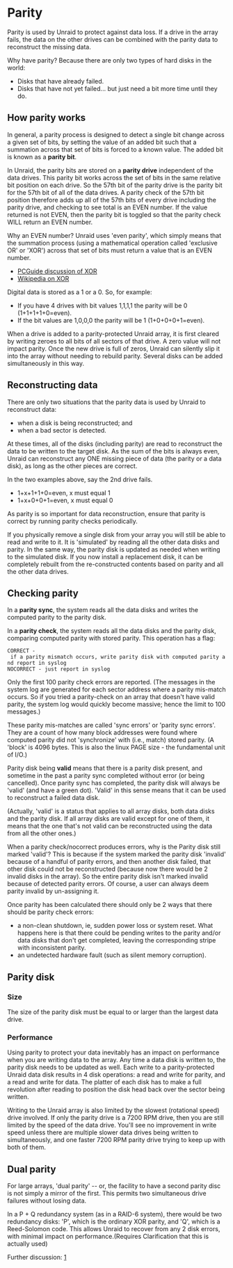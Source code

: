 # Parity

Parity is used by Unraid to protect against data loss. If a drive in the
array fails, the data on the other drives can be combined with the
parity data to reconstruct the missing data.

Why have parity? Because there are only two types of hard disks in the
world:

- Disks that have already failed.
- Disks that have not yet failed\... but just need a bit more time
  until they do.

## How parity works

In general, a parity process is designed to detect a single bit change
across a given set of bits, by setting the value of an added bit such
that a summation across that set of bits is forced to a known value. The
added bit is known as a **parity bit**.

In Unraid, the parity bits are stored on a **parity drive** independent
of the data drives. This parity bit works across the set of bits in the
same relative bit position on each drive. So the 57th bit of the parity
drive is the parity bit for the 57th bit of all of the data drives. A
parity check of the 57th bit position therefore adds up all of the 57th
bits of every drive including the parity drive, and checking to see
total is an EVEN number. If the value returned is not EVEN, then the
parity bit is toggled so that the parity check WILL return an EVEN
number.

Why an EVEN number? Unraid uses 'even parity', which simply means that
the summation process (using a mathematical operation called 'exclusive
OR' or 'XOR') across that set of bits must return a value that is an
EVEN number.

- [PCGuide discussion of
  XOR](http://www.pcguide.com/ref/hdd/perf/raid/concepts/genParity-c.html)
- [Wikipedia on XOR](http://en.wikipedia.org/wiki/Exclusive_or)

Digital data is stored as a 1 or a 0. So, for example:

- If you have 4 drives with bit values 1,1,1,1 the parity will be 0
  (1+1+1+1+0=even).
- If the bit values are 1,0,0,0 the parity will be 1 (1+0+0+0+1=even).

When a drive is added to a parity-protected Unraid array, it is first
cleared by writing zeroes to all bits of all sectors of that drive. A
zero value will not impact parity. Once the new drive is full of zeros,
Unraid can silently slip it into the array without needing to rebuild
parity. Several disks can be added simultaneously in this way.

## Reconstructing data

There are only two situations that the parity data is used by Unraid to
reconstruct data:

- when a disk is being reconstructed; and
- when a bad sector is detected.

At these times, all of the disks (including parity) are read to
reconstruct the data to be written to the target disk. As the sum of the
bits is always even, Unraid can reconstruct any ONE missing piece of
data (the parity or a data disk), as long as the other pieces are
correct.

In the two examples above, say the 2nd drive fails.

- 1+x+1+1+0=even, x must equal 1
- 1+x+0+0+1=even, x must equal 0

As parity is so important for data reconstruction, ensure that parity is
correct by running parity checks periodically.

If you physically remove a single disk from your array you will still be
able to read and write to it. It is 'simulated' by reading all the other
data disks and parity. In the same way, the parity disk is updated as
needed when writing to the simulated disk. If you now install a
replacement disk, it can be completely rebuilt from the re-constructed
contents based on parity and all the other data drives.

## Checking parity

In a **parity sync**, the system reads all the data disks and writes the
computed parity to the parity disk.

In a **parity check**, the system reads all the data disks and the
parity disk, comparing computed parity with stored parity. This
operation has a flag:

`CORRECT - if a parity mismatch occurs, write parity disk with computed parity and report in syslog`\
`NOCORRECT - just report in syslog`

Only the first 100 parity check errors are reported. (The messages in
the system log are generated for each sector address where a parity
mis-match occurs. So if you tried a parity-check on an array that
doesn't have valid parity, the system log would quickly become massive;
hence the limit to 100 messages.)

These parity mis-matches are called 'sync errors' or 'parity sync
errors'. They are a count of how many block addresses were found where
computed parity did not 'synchronize' with (i.e., match) stored parity.
(A 'block' is 4096 bytes. This is also the linux PAGE size - the
fundamental unit of I/O.)

Parity disk being **valid** means that there is a parity disk present,
and sometime in the past a parity sync completed without error (or being
cancelled). Once parity sync has completed, the parity disk will always
be 'valid' (and have a green dot). 'Valid' in this sense means that it
can be used to reconstruct a failed data disk.

(Actually, 'valid' is a status that applies to all array disks, both
data disks and the parity disk. If all array disks are valid except for
one of them, it means that the one that's not valid can be
reconstructed using the data from all the other ones.)

When a parity check/nocorrect produces errors, why is the Parity disk
still marked 'valid'? This is because if the system marked the parity
disk 'invalid' because of a handful of parity errors, and then another
disk failed, that other disk could not be reconstructed (because now
there would be 2 invalid disks in the array). So the entire parity disk
isn't marked invalid because of detected parity errors. Of course, a
user can always deem parity invalid by un-assigning it.

Once parity has been calculated there should only be 2 ways that there
should be parity check errors:

- a non-clean shutdown, ie, sudden power loss or system reset. What
  happens here is that there could be pending writes to the parity
  and/or data disks that don't get completed, leaving the
  corresponding stripe with inconsistent parity.
- an undetected hardware fault (such as silent memory corruption).

## Parity disk

### Size

The size of the parity disk must be equal to or larger than the largest
data drive.

### Performance

Using parity to protect your data inevitably has an impact on
performance when you are writing data to the array. Any time a data disk
is written to, the parity disk needs to be updated as well. Each write
to a parity-protected Unraid data disk results in 4 disk operations: a
read and write for parity, and a read and write for data. The platter of
each disk has to make a full revolution after reading to position the
disk head back over the sector being written.

Writing to the Unraid array is also limited by the slowest (rotational
speed) drive involved. If only the parity drive is a 7200 RPM drive,
then you are still limited by the speed of the data drive. You'll see
no improvement in write speed unless there are multiple slower data
drives being written to simultaneously, and one faster 7200 RPM parity
drive trying to keep up with both of them.

## Dual parity

For large arrays, 'dual parity' -- or, the facility to have a second
parity disc is not simply a mirror of the first. This permits two
simultaneous drive failures without losing data.

In a P + Q redundancy system (as in a RAID-6 system), there would be two
redundancy disks: 'P', which is the ordinary XOR parity, and 'Q', which
is a Reed-Solomon code. This allows Unraid to recover from any 2 disk
errors, with minimal impact on performance.(Requires Clarification that
this is actually used)

Further discussion:
[1](https://forums.unraid.net/forum/index.php?topic=2634.msg21695#msg21695)
